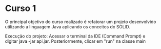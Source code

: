 # Curso 1

O principal objetivo do curso realizado é refatorar um projeto desenvolvido utilizando a linguagem Java aplicando os conceitos do SOLID.

Execução do projeto:
Acessar o terminal da IDE (Command Prompt) e digitar java -jar api.jar.
Posteriormente, clicar em "run" na classe main
